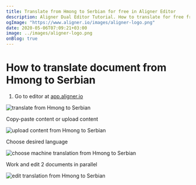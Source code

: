 ```yaml
---
title: Translate from Hmong to Serbian for free in Aligner Editor
description: Aligner Dual Editor Tutorial. How to translate for free from Hmong to Serbian. Aligner is multilingual document management platform. 
ogImage: "https://www.aligner.io/images/aligner-logo.png"
date: 2020-05-06T07:09:21+03:00
image: ../images/aligner-logo.png
onBlog: true
---
```


# How to translate document from Hmong to Serbian

1. Go to editor at [app.aligner.io](https://app.aligner.io "Aligner App web page")

![translate from Hmong to Serbian](../aligner-blank-editor.png "translate from Hmong to Serbian")

Copy-paste content or upload content

![upload content from Hmong to Serbian](../aligner-uploaded-document.png "upload content from Hmong to Serbian")

Choose desired language

![choose machine translation from Hmong to Serbian](../aligner-language-dropdown.png "choose machine translation from Hmong to Serbian")

Work and edit 2 documents in parallel

![edit translation from Hmong to Serbian](../aligner-double-sitded-editor.png "edit translation from Hmong to Serbian")

